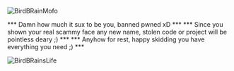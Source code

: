 ![BirdBRainMofo](https://github.com/iPwnSkidS/IcarusHVNC_from_skidboi/blob/main/Image/Screenshot_2.png)

*** Damn how much it sux to be you, banned pwned xD ***
*** Since you shown your real scammy face any new name, stolen code or project will be pointless deary ;) *** 
*** Anyhow for rest, happy skidding you have everything you need ;) *** 

![BirdBRainsLife](https://www.keepinspiring.me/wp-content/uploads/2021/05/you-cant-fix-stupid-ron-white-quote-684x1024.png)
